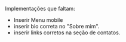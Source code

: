 Implementações que faltam:

- Inserir Menu mobile
- inserir bio correta no "Sobre mim".
- inserir links corretos na seção de contatos.